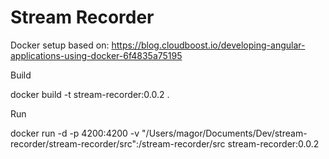 # Stream Recorder

Docker setup based on:
https://blog.cloudboost.io/developing-angular-applications-using-docker-6f4835a75195


Build

docker build -t stream-recorder:0.0.2 .

Run

docker run -d -p 4200:4200 -v "/Users/magor/Documents/Dev/stream-recorder/stream-recorder/src":/stream-recorder/src stream-recorder:0.0.2 